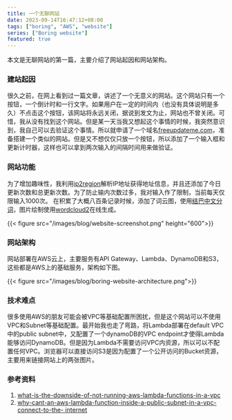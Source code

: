 ```yaml
---
title: 一个无聊网站
date: 2023-09-14T16:47:12+08:00
tags: ["boring", "AWS", "website"]
series: ["Boring website"]
featured: true
---
```


本文是无聊网站的第一篇，主要介绍了网站起因和网站架构。

<!--more-->

### 建站起因

很久之前，在网上看到过一篇文章，讲述了一个无意义的网站。这个网站只有一个按钮，一个倒计时和一行文字。如果用户在一定的时间内（也没有具体说明是多久）不点击这个按钮，该网站将永远关闭，据说到发文为止，网站也不曾关闭。可惜，我从没有找到这个网站。但是某一天当我又想起这个事情的时候，我突然意识到，我自己可以去验证这个事情。所以就申请了一个域名[freeupdateme.com](https://freeupdateme.com)，准备搭建一个类似的网站。但是又不想仅仅只放一个按钮，所以添加了一个输入框和更新计时器，这样也可以拿到两次输入的间隔时间用来做验证。

### 网站功能

为了增加趣味性，我利用[ip2region](https://github.com/lionsoul2014/ip2region)解析IP地址获得地址信息，并且还添加了今日更新次数和总更新次数。为了防止输内次数过多，我对输入作了限制，当前每天仅限输入1000次。
在积累了大概八百条记录时候，添加了词云图，使用[结巴中文分词](https://github.com/fxsjy/jieba)，图片绘制使用[wordcloud2](https://wordcloud2-js.timdream.org/#love)在线生成。

{{< figure src="/images/blog/website-screenshot.png" height="600">}}

### 网站架构
网站部署在AWS云上，主要服务有API Gateway、Lambda、DynamoDB和S3，这些都是AWS上的基础服务，架构如下图。

{{< figure src="/images/blog/boring-website-architecture.png">}}

### 技术难点

很多使用AWS的朋友可能会被VPC等基础配置所困扰，但是这个网站可以不使用VPC和Subnet等基础配置。最开始我也走了弯路，将Lambda部署在default VPC中的public subnet中，又配置了一个dynamoDB的VPC endpoint才使得Lambda能够访问DynamoDB。但是因为Lambda不需要访问VPC内资源，所以可以不配置任何VPC。浏览器可以直接访问S3是因为配置了一个公开访问的Bucket资源，主要用来链接网站上的两张图片。

### 参考资料
1. [what-is-the-downside-of-not-running-aws-lambda-functions-in-a-vpc](https://stackoverflow.com/questions/45580610/what-is-the-downside-of-not-running-aws-lambda-functions-in-a-vpc)
2. [why-cant-an-aws-lambda-function-inside-a-public-subnet-in-a-vpc-connect-to-the- internet](https://stackoverflow.com/questions/52992085/why-cant-an-aws-lambda-function-inside-a-public-subnet-in-a-vpc-connect-to-the)

